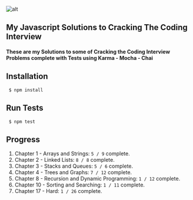![alt](https://user-images.githubusercontent.com/20860228/28757980-a1f5c812-7543-11e7-9abc-bd6801d121ea.png)
<h2>My Javascript Solutions to Cracking The Coding Interview </h2>
<h4>These are my Solutions to some of Cracking the Coding Interview Problems complete with Tests using Karma - Mocha - Chai </h4>
<h2>Installation</h2>
<code> $ npm install</code>
<h2>Run Tests</h2>
<code> $ npm test</code>

<h2>Progress</h2>
<ol>
<li>Chapter 1 - Arrays and Strings: <code>5 / 9</code>  complete.</li>
<li>Chapter 2 - Linked Lists: <code>8 / 8</code> complete.</li>
<li>Chapter 3 - Stacks and Queues: <code>5 / 6</code>  complete.</li>
<li>Chapter 4 - Trees and Graphs: <code>7 / 12</code> complete.</li>
<li>Chapter 8 - Recursion and Dynamic Programming: <code>1 / 12</code>  complete.</li>
<li>Chapter 10 - Sorting and Searching: <code>1 / 11</code> complete.</li>
<li>Chapter 17 - Hard: <code>1 / 26</code> complete.</li>
</ol>

